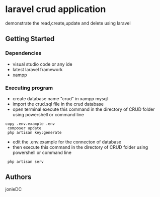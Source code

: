 # laravel crud application

demonstrate the read,create,update and delete using laravel

## Getting Started

### Dependencies

* visual studio code or any ide
* latest laravel framework 
* xampp

### Executing program

* create database name "crud" in xampp mysql
* import the crud.sql file in the crud database
* open terminal execute this command in the directory of CRUD folder using powershell or command line
```
copy .env.example .env
 composer update
 php artisan key:generate
```
* edit the .env.example for the connecton of database
* then execute this command in the directory of CRUD folder using powershell or command line
```
 php artisan serv
```

## Authors

jonieDC